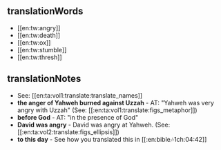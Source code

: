 ## translationWords

* [[en:tw:angry]]
* [[en:tw:death]]
* [[en:tw:ox]]
* [[en:tw:stumble]]
* [[en:tw:thresh]]

## translationNotes

* See: [[en:ta:vol1:translate:translate_names]]
* **the anger of Yahweh burned against Uzzah** - AT: "Yahweh was very angry with Uzzah" (See: [[:en:ta:vol1:translate:figs_metaphor]])
* **before God** - AT: "in the presence of God"
* **David was angry** - David was angry at Yahweh. (See: [[:en:ta:vol2:translate:figs_ellipsis]])
* **to this day** - See how you translated this in [[:en:bible:notes:1ch:04:42]]

